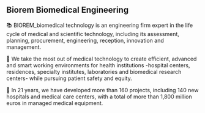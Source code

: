 ## Biorem Biomedical Engineering

📚 BIOREM_biomedical technology is an engineering firm expert in the life cycle of medical and scientific technology, including its assessment, planning, procurement, engineering, reception, innovation and management.

💼 We take the most out of medical technology to create efficient, advanced and smart working environments for health institutions -hospital centers, residences, specialty institutes, laboratories and biomedical research centers- while pursuing patient safety and equity.

📁 In 21 years, we have developed more than 160 projects, including 140 new hospitals and medical care centers, with a total of more than 1,800 million euros in managed medical equipment.
